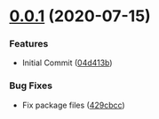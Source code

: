 # [0.0.1](https://github.com/billowz/rollup-plugin-glslm/compare/...v0.0.1 ) (2020-07-15)

### Features

* Initial Commit ([04d413b](https://github.com/billowz/rollup-plugin-glslm/commit/04d413b ))

### Bug Fixes

* Fix package files ([429cbcc](https://github.com/billowz/rollup-plugin-glslm/commit/429cbcc ))



